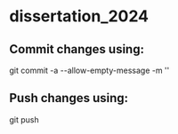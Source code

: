 # dissertation_2024
## Commit changes using: 
git commit -a --allow-empty-message -m ''
## Push changes using: 
git push
